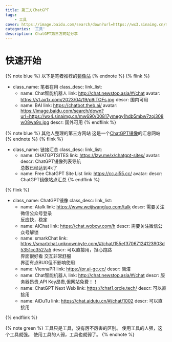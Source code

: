 ```yaml
---
title: 第三方ChatGPT
tags: 
    - 工具
cover: https://image.baidu.com/search/down?url=https://wx3.sinaimg.cn/mw2000/00817ymegy1hcz1exqro9j32f21ig4bw.jpg
categories: '工具'
description: ChatGPT第三方网站分享
---
```

# 快速开始
{% note blue %}
以下是笔者推荐的[镜像站](/2023/04/11/tools/markdown/gpt_des/)
{% endnote %}
{% flink %}
- class_name: 笔者在用
  class_desc: 
  link_list:
    - name: Chat智能机器人
      link: http://chat.newstop.asia/#/chat
      avatar: https://s1.ax1x.com/2023/04/19/p9iTOFs.jpg
      descr: 国内可用
    - name: BAI
      link: https://chatbot.theb.ai/
      avatar: https://image.baidu.com/search/down?url=https://wx4.sinaimg.cn/mw690/00817ymegy1hdb5mbw7zoj308w08wa9x.jpg
      descr: 国外可用
{% endflink %}

{% note blue %}
其他人整理的第三方网站
这是一个[ChatGPT镜像](/2023/04/11/tools/markdown/gpt_des/)的汇总网站
{% endnote %}
{% flink %}
- class_name: 链接汇总
  class_desc: 
  link_list:
    - name: CHATGPTSITES
      link: https://lzw.me/x/chatgpt-sites/
      avatar: 
      descr: ChatGPT镜像列表导航<br>总数已经达到4k了
    - name: Free ChatGPT Site List
      link: https://cc.ai55.cc/
      avatar:
      descr: ChatGPT镜像站点汇总
{% endflink %}

{% flink %}
- class_name: ChatGPT镜像
  class_desc: 
  link_list:
    - name: Atalk
      link: https://www.weijiwangluo.com/talk
      descr: 需要关注微信公众号登录<br>反应快，稳定
    - name: AIChat
      link: https://chat.wobcw.com/h
      descr: 需要关注微信公众号解锁
    - name: smarkChat
      link: https://smartchat.unknownbyte.com/#/chat/155ef37067124123903d5351cc3527a5
      descr: 可以直接用，担心跑路<br>界面很好看 交互非常舒服<br>界面有点BUG但不影响使用
    - name: ViennaPR
      link: https://pr.ai-gc.cc/
      descr: 简洁
    - name: Chat智能机器人
      link: http://chat.newstop.asia/#/chat
      descr: 服务器昂贵,API Key昂贵,但网站免费！！
    - name: ChatGPT Next Web
      link: https://chat1.orcle.tech/
      descr: 可以直接用
    - name: AiDuTu
      link: https://chat.aidutu.cn/#/chat/1002
      descr: 可以直接用
    
{% endflink %}


{% note green %}
工具只是工具，没有厉不厉害的区别。
使用工具的人强，这个工具就强。
使用工具的人弱，工具也就弱了。
{% endnote %}